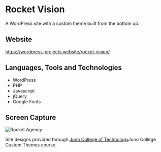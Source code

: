 # Rocket Vision
A WordPress site with a custom theme built from the bottom up.

## Website
https://wordpress-projects.website/rocket-vision/

## Languages, Tools and Technologies

* WordPress
* PHP
* Javascript
* jQuery
* Google Fonts

## Screen Capture
![Rocket Agency](rocket-agency.png)

Site designs provided through [Juno College of Technology](https://junocollege.com/)Juno College Custom Themes course.
